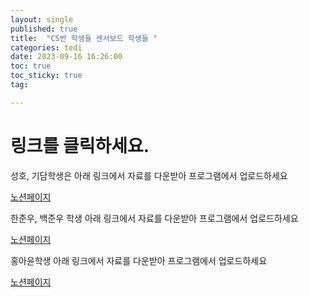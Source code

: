 ```yaml
---
layout: single
published: true
title:  "CS반 학생들 센서보드 학생들 "
categories: tedi
date: 2023-09-16 16:26:00
toc: true
toc_sticky: true
tag:   

---
```

# 링크를 클릭하세요.

성호, 기담학생은 아래 링크에서 자료를 다운받아 프로그램에서 업로드하세요

[노션페이지](https://abalone-beginner-393.notion.site/1246e0bbff134efbafe8884e8f43a8e3?pvs=4)

한준우, 백준우 학생 아래 링크에서 자료를 다운받아 프로그램에서 업로드하세요

[노션페이지](https://abalone-beginner-393.notion.site/1246e0bbff134efbafe8884e8f43a8e3?pvs=4)

홍아윤학생 아래 링크에서 자료를 다운받아 프로그램에서 업로드하세요

[노션페이지](https://abalone-beginner-393.notion.site/1246e0bbff134efbafe8884e8f43a8e3?pvs=4)
